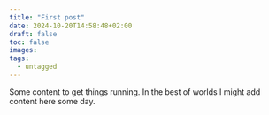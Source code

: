 ```yaml
---
title: "First post"
date: 2024-10-20T14:58:48+02:00
draft: false
toc: false
images:
tags:
  - untagged
---
```


Some content to get things running. In the best of worlds I might add content here some day.